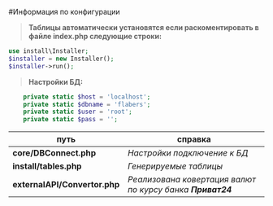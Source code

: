 #Информация по конфигурации
>**Таблицы автоматически установятся если раскоментировать в файле index.php следующие строки:**
```php
use install\Installer;
$installer = new Installer();
$installer->run();
```
>**Настройки БД:**
```php
	private static $host = 'localhost';
	private static $dbname = 'flabers';
	private static $user = 'root';
	private static $pass = '';
```

путь | справка
-|-
**core/DBConnect.php** | _Настройки подключение к БД_ 
**install/tables.php** | _Генерируемые таблицы_
**externalAPI/Convertor.php** | _Реализована ковертация валют по курсу банка **Приват24**_